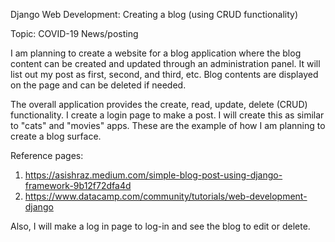 Django Web Development: Creating a blog (using CRUD functionality)

Topic: COVID-19 News/posting

I am planning to create a website for a blog application where the blog content can be created and updated through an administration panel. It will list out my post as first, second, and third, etc. Blog contents are displayed on the page and can be deleted if needed. 

The overall application provides the create, read, update, delete (CRUD) functionality.  I create a login page to make a post. I will create this as similar to "cats" and "movies" apps. These are the example of how I am planning to create a blog surface. 

Reference pages:
1. https://asishraz.medium.com/simple-blog-post-using-django-framework-9b12f72dfa4d 
2. https://www.datacamp.com/community/tutorials/web-development-django

Also, I will make a log in page to log-in and see the blog to edit or delete.

